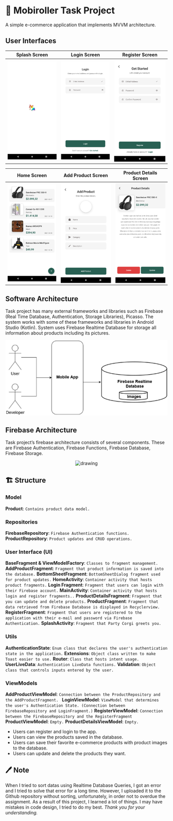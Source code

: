 # 🦄 Mobiroller Task Project

A simple e-commerce application that implements MVVM architecture.


## User Interfaces
Splash Screen              |  Login Screen                |  Register Screen
:-------------------------:|:-------------------------:|:-------------------------:
![](/images/splash_screen.png)  |  ![](/images/login_screen.png)  |  ![](/images/register_screen.png)

Home Screen                |  Add Product Screen            |  Product Details Screen
:-------------------------:|:------------------------------:|:-------------------------:
![](/images/home_screen.png)  |  ![](/images/add_product.png)  |  ![](/images/product_details.png)

## Software Architecture
Task project has many external frameworks and libraries such as Firebase (Real Time Database, Authentication, Storage Libraries), Picasso. The system works with some of these frameworks and libraries in Android Studio (Kotlin). System uses Firebase Realtime Database for storage all information about products including its pictures.

<center>
    <img src="/images/schema_first.jpg" alt="drawing" width="600"/> 
</center>

## Firebase Architecture
Task project’s firebase architecture consists of several components. These are Firebase Authentication, Firebase Functions, Firebase Database, Firebase Storage.

<center>
    <img src="/img/schema_two.jpg" alt="drawing" width="300"/> 
</center>

## 🏗️ Structure

### Model

**Product**: ` Contains product data model. `

### Repositories

**FirebaseRepository**: `Firebase Authentication functions.`
**ProductRepository**: `Product updates and CRUD operations.`

### User Interface (UI)

**BaseFragment & ViewModelFactory**: `Classes to fragment management.`
**AddProductFragment**: `Fragment that product information is saved into the database.`
**BottomSheetFragment**: `BottomSheetDialog fragment used for product updates.`
**HomeActivity**: `Container activity that hosts product fragments.`
**Login Fragment**: `Fragment that users can login with their Firebase account.`
**MainActivity**: `Container activity that hosts login and register fragments..`
**ProductDetailsFragment**: `Fragment that you can update and delete products.`
**ProductFragment**: `Fragment that data retrieved from Firebase Database is displayed in Recyclerview.`
**RegisterFragment**: `Fragment that users are registered to the application with their e-mail and password via Firebase Authentication.`
**SplashActivity**: `Fragment that Party Corgi greets you.`

### Utils

**AuthenticationState**: `Enum class that declares the user's authentication state in the application.`
**Extensions**: `Object class written to make Toast easier to use.`
**Router**: `Class that hosts intent usage.`
**UserLiveData**: `Authentication LiveData functions.`
**Validation**: `Object class that controls inputs entered by the user.`

### ViewModels

**AddProductViewModel**: `Connection between the ProductRepository and the AddProductFragment. `
**LoginViewModel**: `ViewModel that determines the user's Authentication State. (Connection between FirebaseRepository and LoginFragment.)`
**RegisterViewModel**: `Connection between the FirebaseRepository and the RegisterFragment`
**ProductViewModel**: `Empty.`
**ProductDetailsViewModel**: `Empty.`

- Users can register and login to the app.
- Users can view the products saved in the database.
- Users can save their favorite e-commerce products with product images to the database.
- Users can update and delete the products they want.


## 🖊️ Note

When I tried to sort datas using Realtime Database Queries, I got an error and I tried to solve that error for a long time. However, I uploaded it to the Github repository without sorting, unfortunately, in order not to overdue the assignment.
As a result of this project, I learned a lot of things. I may have mistakes in code design, I tried to do my best.
_Thank you for your understanding._